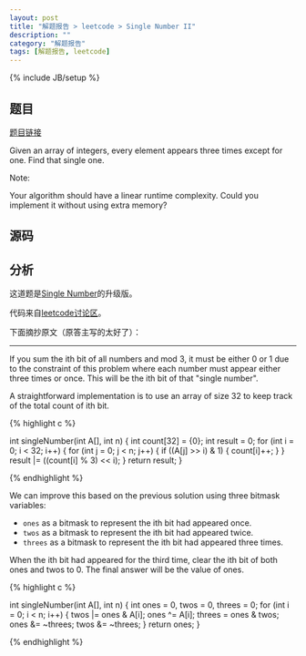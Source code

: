 ```yaml
---
layout: post
title: "解题报告 > leetcode > Single Number II"
description: ""
category: "解题报告"
tags: [解题报告, leetcode]
---
```

{% include JB/setup %}

## 题目

[题目链接](https://oj.leetcode.com/problems/single-number-ii/)

Given an array of integers, every element appears three times except for one. Find that single one.

Note:

Your algorithm should have a linear runtime complexity. Could you implement it without using extra memory?

<!--more-->

## 源码

<script src="https://gist.github.com/squirrel20/e4df0965a4a31b395c4e.js"></script>

## 分析

这道题是[Single Number](http://myspes.info/%E8%A7%A3%E9%A2%98%E6%8A%A5%E5%91%8A/2014/09/30/Single_Number/)的升级版。

代码来自[leetcode讨论区](https://oj.leetcode.com/discuss/857/constant-space-solution)。

下面摘抄原文（原答主写的太好了）：

---

If you sum the ith bit of all numbers and mod 3, it must be either 0 or 1 due to the constraint of this problem where each number must appear either three times or once. This will be the ith bit of that "single number".

A straightforward implementation is to use an array of size 32 to keep track of the total count of ith bit.

{% highlight c %}

int singleNumber(int A[], int n) {
    int count[32] = {0};
    int result = 0;
    for (int i = 0; i < 32; i++) {
        for (int j = 0; j < n; j++) {
            if ((A[j] >> i) & 1) {
                count[i]++;
            }
        }
        result |= ((count[i] % 3) << i);
    }
    return result;
}

{% endhighlight %}

We can improve this based on the previous solution using three bitmask variables:

* `ones` as a bitmask to represent the ith bit had appeared once.
* `twos` as a bitmask to represent the ith bit had appeared twice.
* `threes` as a bitmask to represent the ith bit had appeared three times.

When the ith bit had appeared for the third time, clear the ith bit of both ones and twos to 0. The final answer will be the value of ones.

{% highlight c %}

int singleNumber(int A[], int n) {
    int ones = 0, twos = 0, threes = 0;
    for (int i = 0; i < n; i++) {
        twos |= ones & A[i];
        ones ^= A[i];
        threes = ones & twos;
        ones &= ~threes;
        twos &= ~threes;
    }
    return ones;
}

{% endhighlight %}

